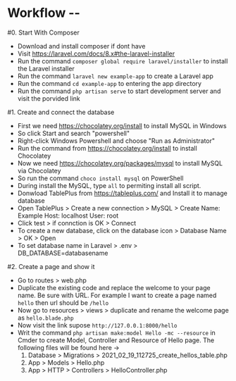 # Workflow --

#0. Start With Composer
- Download and install composer if dont have
- Visit https://laravel.com/docs/8.x#the-laravel-installer
- Run the command `composer global require laravel/installer` to install the Laravel installer
- Run the command `laravel new example-app` to create a Laravel app
- Run the command `cd example-app` to entering the app directory
- Run the command `php artisan serve` to start development server and visit the porvided link


#1. Create and connect the database
- First we need https://chocolatey.org/install to install MySQL in Windows
- So click Start and search "powershell"
- Right-click Windows Powershell and choose "Run as Administrator"
- Run the command from https://chocolatey.org/install to install Chocolatey
- Now we need https://chocolatey.org/packages/mysql to install MySQL via Chocolatey
- So run the command `choco install mysql` on PowerShell
- During install the MySQL, type `all` to permiting install all script.
- Donwload TablePlus from https://tableplus.com/ and Install it to manage database
- Open TablePlus > Create a new connection > MySQL > Create
Name: Example
Host: localhost
User: root
- Click test > if connction is OK > Connect
- To create a new database, click on the database icon > Database Name > OK > Open
- To set database name in Laravel > .env > DB_DATABASE=databasename


#2. Create a page and show it
- Go to routes > web.php
- Duplicate the existing code and replace the welcome to your page name. Be sure with URL. For example I want to create a page named `hello` then url should be `/hello`
- Now go to resources > views > duplicate and rename the welcome page as `hello.blade.php`
- Now visit the link supose `http://127.0.0.1:8000/hello`
- Writ the command `php artisan make:model Hello -mc --resource` in Cmder to create Model, Controller and Resource of Hello page. The following files will be found here →
    1. Database > Migrations > 2021_02_19_112725_create_hellos_table.php
    2. App > Models > Hello.php
    3. App > HTTP > Controllers > HelloController.php
